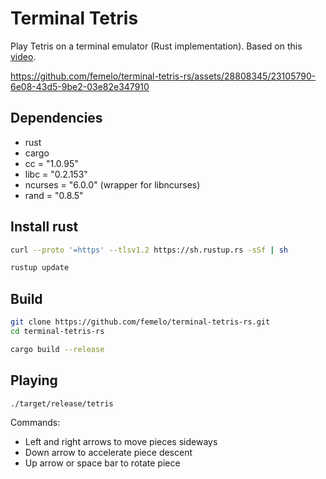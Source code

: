 # Terminal Tetris

Play Tetris on a terminal emulator (Rust implementation).
Based on this [video](https://www.youtube.com/watch?v=8OK8_tHeCIA).

https://github.com/femelo/terminal-tetris-rs/assets/28808345/23105790-6e08-43d5-9be2-03e82e347910

## Dependencies

- rust
- cargo
- cc = "1.0.95"
- libc = "0.2.153"
- ncurses = "6.0.0" (wrapper for libncurses)
- rand = "0.8.5"

## Install rust

```bash
curl --proto '=https' --tlsv1.2 https://sh.rustup.rs -sSf | sh
```

```bash
rustup update
```

## Build

```bash
git clone https://github.com/femelo/terminal-tetris-rs.git
cd terminal-tetris-rs
```

```bash
cargo build --release
```

## Playing

```bash
./target/release/tetris
```

Commands:

- Left and right arrows to move pieces sideways
- Down arrow to accelerate piece descent
- Up arrow or space bar to rotate piece
